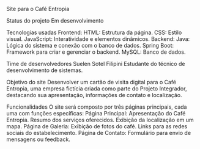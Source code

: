 Site para o Café Entropia

Status do projeto
Em desenvolvimento

Tecnologias usadas
Frontend:
HTML: Estrutura da página.
CSS: Estilo visual.
JavaScript: Interatividade e elementos dinâmicos.
Backend:
Java: Lógica do sistema e conexão com o banco de dados.
Spring Boot: Framework para criar e gerenciar o backend.
MySQL: Banco de dados.

Time de desenvolvedores
Suelen Sotel Filipini
Estudante do técnico de desenvolvimento de sistemas.

Objetivo do site
Desenvolver um cartão de visita digital para o Café Entropia, uma empresa fictícia criada como parte do Projeto Integrador, destacando sua apresentação, informações de contato e localização.

Funcionalidades
O site será composto por três páginas principais, cada uma com funções específicas:
Página Principal:
Apresentação do Café Entropia.
Resumo dos serviços oferecidos.
Exibição da localização em um mapa.
Página de Galeria:
Exibição de fotos do café.
Links para as redes sociais do estabelecimento.
Página de Contato:
Formulário para envio de mensagens ou feedback.
